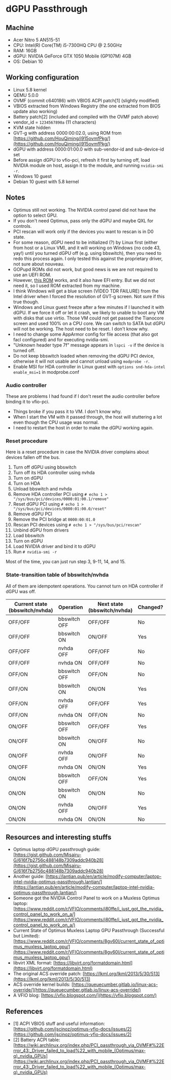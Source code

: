 # dGPU Passthrough

## Machine
- Acer Nitro 5 AN515-51
- CPU: Intel(R) Core(TM) i5-7300HQ CPU @ 2.50GHz
- RAM: 16GB
- dGPU: NVIDIA GeForce GTX 1050 Mobile (GP107M) 4GB
- OS: Debian 10

## Working configuration
- Linux 5.8 kernel
- QEMU 5.0.0
- OVMF (commit c640186) with VBIOS ACPI patch[1] (slightly modified)
- VBIOS extracted from Windows Registry (the one extracted from BIOS update also working)
- Battery patch[2] (included and compiled with the OVMF patch above)
- vendor_id = `1234567890a` (11 characters)
- KVM state hidden
- GVT-g with address 0000:00:02.0, using ROM from [https://github.com/HouQiming/i915ovmfPkg/](https://github.com/HouQiming/i915ovmfPkg/)
- dGPU with address 0000:01:00.0 with sub-vendor-id and sub-device-id set
- Before assign dGPU to vfio-pci, refresh it first by turning off, load NVIDIA module on host, assign it to the module, and running `nvidia-smi -r`.
- Windows 10 guest
- Debian 10 guest with 5.8 kernel

## Notes
- Optimus still not working. The NVIDIA control panel did not have the option to select GPU.
- If you don't need Optimus, pass only the dGPU and maybe QXL for controls.
- PCI rescan will work only if the devices you want to rescan is in D0 state.
- For some reason, dGPU need to be initialized (?) by Linux first (either from host or a Linux VM), and it will working on Windows (no code 43, yay!) until you turned dGPU off (e.g. using bbswitch), then you need to redo this process again. I only tested this against the proprietary driver, not sure about nouveau.
- GOPupd ROMs did not work, but good news is we are not required to use an UEFI ROM.
- However, [this ROM](https://www.techpowerup.com/vgabios/219078/219078) works, and it also have EFI entry. But we did not need it, so I used ROM extracted from my machine.
- I think Windows will get a blue screen (VIDEO TDR FAILURE) from the Intel driver when I forced the resolution of GVT-g screen. Not sure if this true though.
- Windows and Linux guest freeze after a few minutes if I launched it with dGPU. If we force it off or let it crash, we likely to unable to boot any VM with disks that use virtio. Those VM could not get passed the Tianocore screen and used 100% on a CPU core. We can switch to SATA but dGPU will not be working. The host need to be reset. I don't know why.
- I need to change some AppArmor config for file access (that also got facl configured) and for executing nvidia-smi.
- "Unknown header type 7f" message appears in `lspci -v` if the device is turned off.
- Do not keep bbswitch loaded when removing the dGPU PCI device, otherwise it will not usable and cannot unload using `modprobe -r`.
- Enable MSI for HDA controller in Linux guest with `options snd-hda-intel enable_msi=1` in modprobe.conf

### Audio controller

These are problems I had found if I don't reset the audio controller before binding it to vfio-pci.

- Things broke if you pass it to VM. I don't know why.
- When I start the VM with it passed through, the host will stuttering a lot even though the CPU usage was normal.
- I need to restart the host in order to make the dGPU working again.

### Reset procedure
Here is a reset procedure in case the NVIDIA driver complains about devices fallen off the bus.

1. Turn off dGPU using bbswitch
2. Turn off its HDA controller using nvhda
3. Turn on dGPU
4. Turn on HDA
5. Unload bbswitch and nvhda
6. Remove HDA controller PCI using `# echo 1 > "/sys/bus/pci/devices/0000:01:00.1/remove"`
7. Reset dGPU PCI using `# echo 1 > "/sys/bus/pci/devices/0000:01:00.0/reset"`
8. Remove dGPU PCI
9. Remove the PCI bridge at `0000:00:01.0`
10. Rescan PCI devices using `# echo 1 > "/sys/bus/pci/rescan"`
11. Unbind dGPU from drivers
12. Load bbswitch
13. Turn on dGPU
14. Load NVIDIA driver and bind it to dGPU
15. Run `# nvidia-smi -r`

Most of the time, you can just run step 3, 9-11, 14, and 15.

### State-transition table of bbswitch/nvhda
All of them are idempotent operations. You cannot turn on HDA controller if dGPU was off.

| Current state (bbswitch/nvhda) | Operation    | Next state (bbswitch/nvhda) | Changed? |
|--------------------------------|--------------|-----------------------------|----------|
| OFF/OFF                        | bbswitch OFF | OFF/OFF                     | No       |
| OFF/OFF                        | bbswitch ON  | ON/OFF                      | Yes      |
| OFF/OFF                        | nvhda OFF    | OFF/OFF                     | No       |
| OFF/OFF                        | nvhda ON     | OFF/OFF                     | No       |
| OFF/ON                         | bbswitch OFF | OFF/ON                      | No       |
| OFF/ON                         | bbswitch ON  | ON/ON                       | Yes      |
| OFF/ON                         | nvhda OFF    | OFF/OFF                     | Yes      |
| OFF/ON                         | nvhda ON     | OFF/ON                      | No       |
| ON/OFF                         | bbswitch OFF | OFF/OFF                     | Yes      |
| ON/OFF                         | bbswitch ON  | ON/OFF                      | No       |
| ON/OFF                         | nvhda OFF    | ON/OFF                      | No       |
| ON/OFF                         | nvhda ON     | ON/ON                       | Yes      |
| ON/ON                          | bbswitch OFF | OFF/ON                      | Yes      |
| ON/ON                          | bbswitch ON  | ON/ON                       | No       |
| ON/ON                          | nvhda OFF    | ON/OFF                      | Yes      |
| ON/ON                          | nvhda ON     | ON/ON                       | No       |

## Resources and interesting stuffs
- Optimus laptop dGPU passthrough guide: [https://gist.github.com/Misairu-G/616f7b2756c488148b7309addc940b28](https://gist.github.com/Misairu-G/616f7b2756c488148b7309addc940b28)
- Another guide: [https://lantian.pub/en/article/modify-computer/laptop-intel-nvidia-optimus-passthrough.lantian/](https://lantian.pub/en/article/modify-computer/laptop-intel-nvidia-optimus-passthrough.lantian/)
- Someone got the NVIDIA Control Panel to work on a Muxless Optimus laptop: [https://www.reddit.com/r/VFIO/comments/i80ffe/i_just_got_the_nvidia_control_panel_to_work_on_a/](https://www.reddit.com/r/VFIO/comments/i80ffe/i_just_got_the_nvidia_control_panel_to_work_on_a/)
- Current State of Optimus Muxless Laptop GPU Passthrough (Successful but Limited): [https://www.reddit.com/r/VFIO/comments/8gv60l/current_state_of_optimus_muxless_laptop_gpu/](https://www.reddit.com/r/VFIO/comments/8gv60l/current_state_of_optimus_muxless_laptop_gpu/)
- libvirt XML format: [https://libvirt.org/formatdomain.html](https://libvirt.org/formatdomain.html)
- The original ACS override patch: [https://lkml.org/lkml/2013/5/30/513](https://lkml.org/lkml/2013/5/30/513)
- ACS override kernel builds: [https://queuecumber.gitlab.io/linux-acs-override/](https://queuecumber.gitlab.io/linux-acs-override/)
- A VFIO blog: [https://vfio.blogspot.com/](https://vfio.blogspot.com/)

## References
- [1] ACPI VBIOS stuff and useful information: [https://github.com/jscinoz/optimus-vfio-docs/issues/2](https://github.com/jscinoz/optimus-vfio-docs/issues/2)
- [2] Battery ACPI table: [https://wiki.archlinux.org/index.php/PCI_passthrough_via_OVMF#%22Error_43:_Driver_failed_to_load%22_with_mobile_(Optimus/max-q)_nvidia_GPUs](https://wiki.archlinux.org/index.php/PCI_passthrough_via_OVMF#%22Error_43:_Driver_failed_to_load%22_with_mobile_(Optimus/max-q)_nvidia_GPUs)

